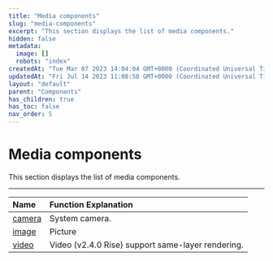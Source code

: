 ```yaml
---
title: "Media components"
slug: "media-components"
excerpt: "This section displays the list of media components."
hidden: false
metadata: 
  image: []
  robots: "index"
createdAt: "Tue Mar 07 2023 14:04:04 GMT+0000 (Coordinated Universal Time)"
updatedAt: "Fri Jul 14 2023 11:08:58 GMT+0000 (Coordinated Universal Time)"
layout: "default"
parent: "Components"
has_children: true
has_toc: false
nav_order: 5
---
```

# Media components 
This section displays the list of media components.

***

| Name                 | Function Explanation                              |
| :------------------- | :------------------------------------------------ |
| [camera](media-components/camera) | System camera.                                    |
| [image](media-components/image)   | Picture                                           |
| [video](media-components/video)   | Video (v2.4.0 Rise) support same-layer rendering. |
